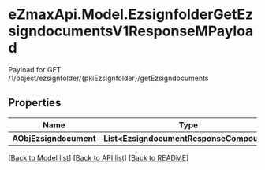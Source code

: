 # eZmaxApi.Model.EzsignfolderGetEzsigndocumentsV1ResponseMPayload
Payload for GET /1/object/ezsignfolder/{pkiEzsignfolder}/getEzsigndocuments

## Properties

Name | Type | Description | Notes
------------ | ------------- | ------------- | -------------
**AObjEzsigndocument** | [**List&lt;EzsigndocumentResponseCompound&gt;**](EzsigndocumentResponseCompound.md) |  | 

[[Back to Model list]](../README.md#documentation-for-models) [[Back to API list]](../README.md#documentation-for-api-endpoints) [[Back to README]](../README.md)

